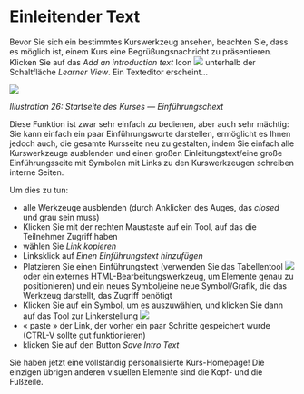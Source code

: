 
# Einleitender Text

Bevor Sie sich ein bestimmtes Kurswerkzeug ansehen, beachten Sie, dass es möglich ist, einem Kurs eine Begrüßungsnachricht zu präsentieren. Klicken Sie auf das _Add an_ _introduction text_ Icon ![](../../.gitbook/assets/graphics349.gif) unterhalb der Schaltfläche _Learner View_. Ein Texteditor erscheint...

![](../../.gitbook/assets/images28%20%283%29.png)

_Illustration 26: Startseite des Kurses — Einführungschext_

Diese Funktion ist zwar sehr einfach zu bedienen, aber auch sehr mächtig: Sie kann einfach ein paar Einführungsworte darstellen, ermöglicht es Ihnen jedoch auch, die gesamte Kursseite neu zu gestalten, indem Sie einfach alle Kurswerkzeuge ausblenden und einen großen Einleitungstext/eine große Einführungsseite mit Symbolen mit Links zu den Kurswerkzeugen schreiben interne Seiten.

Um dies zu tun:

* alle Werkzeuge ausblenden \(durch Anklicken des Auges, das _closed_ und grau sein muss\)
* Klicken Sie mit der rechten Maustaste auf ein Tool, auf das die Teilnehmer Zugriff haben
* wählen Sie _Link kopieren_
* Linksklick auf _Einen Einführungstext hinzufügen_
* Platzieren Sie einen Einführungstext \(verwenden Sie das Tabellentool ![](../../.gitbook/assets/graphics81.png) oder ein externes HTML-Bearbeitungswerkzeug, um Elemente genau zu positionieren\) und ein neues Symbol/eine neue Symbol/Grafik, die das Werkzeug darstellt, das Zugriff benötigt
* Klicken Sie auf ein Symbol, um es auszuwählen, und klicken Sie dann auf das Tool zur Linkerstellung ![](../../.gitbook/assets/graphics82.png)
* « paste » der Link, der vorher ein paar Schritte gespeichert wurde \(CTRL-V sollte gut funktionieren\)
* klicken Sie auf den Button _Save Intro Text_

Sie haben jetzt eine vollständig personalisierte Kurs-Homepage! Die einzigen übrigen anderen visuellen Elemente sind die Kopf- und die Fußzeile.